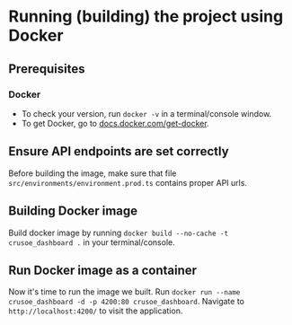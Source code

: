 # Running (building) the project using Docker

## Prerequisites

### Docker

- To check your version, run `docker -v` in a terminal/console window.
- To get Docker, go to [docs.docker.com/get-docker](https://docs.docker.com/get-docker/).

## Ensure API endpoints are set correctly

Before building the image, make sure that file `src/environments/environment.prod.ts` contains proper API urls.

## Building Docker image

Build docker image by running `docker build --no-cache -t crusoe_dashboard .` in your terminal/console.

## Run Docker image as a container

Now it's time to run the image we built. Run `docker run --name crusoe_dashboard -d -p 4200:80 crusoe_dashboard`. Navigate to `http://localhost:4200/` to visit the application.
